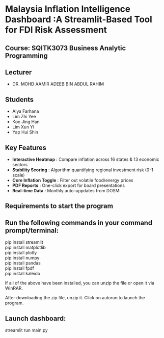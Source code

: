 # Malaysia Inflation Intelligence Dashboard :A Streamlit-Based Tool for FDI Risk Assessment

## Course: SQITK3073 Business Analytic Programming
## Lecturer
* DR. MOHD AAMIR ADEEB BIN ABDUL RAHIM
## Students
* Alya Farhana
* Lim Zhi Yee
* Koo Jing Han
* Lim Xun Yi
* Yap Hui Shin

## Key Features
- **Interactive Heatmap** : Compare inflation across 16 states & 13 economic sectors
- **Stability Scoring** : Algorithm quantifying regional investment risk (0-1 scale)
- **Core Inflation Toggle** : Filter out volatile food/energy prices
- **PDF Reports** : One-click export for board presentations
- **Real-time Data** : Monthly auto-uppdates from DOSM

## Requirements to start the program
## Run the following commands in your command prompt/terminal:

pip install streamlit  
pip install matplotlib  
pip install plotly  
pip install numpy  
pip install pandas  
pip install fpdf  
pip install kaleido  

If all of the above have been installed, you can unzip the file or open it via WinRAR.

After downloading the zip file, unzip it.
Click on autorun to launch the program.

## Launch dashboard:
streamlit run main.py
